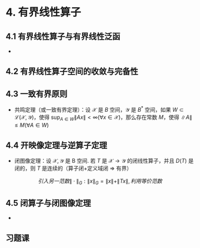 # 4. 有界线性算子

## 4.1 有界线性算子与有界线性泛函

- 

## 4.2 有界线性算子空间的收敛与完备性

## 4.3 一致有界原则

- 共鸣定理（或一致有界定理）：设 $\mathcal{X}$ 是 $B$ 空间，$\mathcal{Y}$ 是 $B^*$ 空间，如果 $W\subset\mathcal{L}(\mathcal{X},\mathcal{Y})$，使得 $\sup_{A\in W}\|Ax\|<\infty(\forall x\in\mathcal{X})$，那么存在常数 $M$，使得 $\|A\|\leq M(\forall A\in W)$

## 4.4 开映像定理与逆算子定理

- 闭图像定理：设 $\mathcal{X},\mathcal{Y}$ 是 B 空间. 若 $T$ 是 $\mathcal{X}\to\mathcal{Y}$ 的闭线性算子，并且 $D(T)$ 是闭的，则 $T$ 是连续的（算子闭+定义域闭 $\Rightarrow$ 有界）

$$
引入另一范数\|\cdot\|_G:\|x\|_G=\|x\|+\|Tx\|,利用等价范数
$$

## 4.5 闭算子与闭图像定理

- 

## 习题课